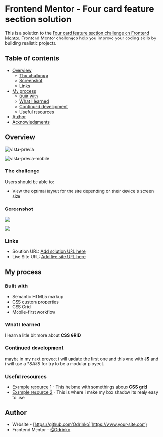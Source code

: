 # Frontend Mentor - Four card feature section solution

This is a solution to the [Four card feature section challenge on Frontend Mentor](https://www.frontendmentor.io/challenges/four-card-feature-section-weK1eFYK). Frontend Mentor challenges help you improve your coding skills by building realistic projects. 

## Table of contents

- [Overview](#overview)
  - [The challenge](#the-challenge)
  - [Screenshot](#screenshot)
  - [Links](#links)
- [My process](#my-process)
  - [Built with](#built-with)
  - [What I learned](#what-i-learned)
  - [Continued development](#continued-development)
  - [Useful resources](#useful-resources)
- [Author](#author)
- [Acknowledgments](#acknowledgments)


## Overview

![vista-previa](./design/desktop-design.jpg)

![vista-previa-mobile](./design/mobile-design.jpg)

### The challenge

Users should be able to:

- View the optimal layout for the site depending on their device's screen size

### Screenshot

![](./design/Screenshot.png)

![](.//design/Screenshot-mobile.png)



### Links

- Solution URL: [Add solution URL here](https://github.com/Odrinko/second-challenge)
- Live Site URL: [Add live site URL here](https://odrinko.github.io/second-challenge)

## My process

### Built with

- Semantic HTML5 markup
- CSS custom properties
- CSS Grid
- Mobile-first workflow


### What I learned

I learn a litle bit more about **CSS GRID**

### Continued development

maybe in my next proyect i will update the first one and this one with **JS** and i will use a **SASS* for try to be a modular proyect.

### Useful resources

- [Example resource 1](https://css-tricks.com/snippets/css/complete-guide-grid/) - This helpme with somethings abous **CSS grid**
- [Example resource 2](https://www.cssmatic.com/box-shadow) - This is where i make my box shadow its realy easy to use


## Author

- Website - [https://github.com/Odrinko](https://www.your-site.com)
- Frontend Mentor - [@Odrinko](https://www.frontendmentor.io/profile/Odrinko)


